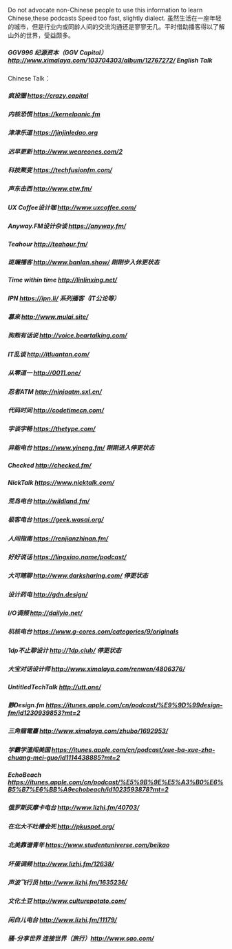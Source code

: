 Do not advocate non-Chinese people to use this information to learn Chinese,these podcasts Speed too fast, slightly dialect.
虽然生活在一座年轻的城市，但是行业内或同龄人间的交流沟通还是寥寥无几。平时借助播客得以了解山外的世界，受益颇多。
##### GGV996 纪源资本（GGV Capital）http://www.ximalaya.com/103704303/album/12767272/ English Talk
Chinese Talk：
##### 疯投圈 https://crazy.capital
##### 内核恐慌 https://kernelpanic.fm
##### 津津乐道 https://jinjinledao.org
##### 迟早更新 http://www.weareones.com/2
##### 科技聚变 https://techfusionfm.com/
##### 声东击西 http://www.etw.fm/
##### UX Coffee设计咖 http://www.uxcoffee.com/
##### Anyway.FM设计杂谈 https://anyway.fm/
##### Teahour http://teahour.fm/
##### 斑斓播客 http://www.banlan.show/ 刚刚步入休更状态
##### Time within time http://linlinxing.net/
##### IPN https://ipn.li/ 系列播客（IT公论等）
##### 慕来 http://www.mulai.site/
##### 狗熊有话说 http://voice.beartalking.com/
##### IT乱谈 http://itluantan.com/
##### 从零道一 http://0011.one/
##### 忍者ATM http://ninjaatm.sxl.cn/
##### 代码时间 http://codetimecn.com/
##### 字谈字畅 https://thetype.com/
##### 异能电台 https://www.yineng.fm/ 刚刚进入停更状态
##### Checked http://checked.fm/
##### NickTalk https://www.nicktalk.com/
##### 荒岛电台 http://wildland.fm/
##### 极客电台 https://geek.wasai.org/
##### 人间指南 https://renjianzhinan.fm/
##### 好好说话 https://lingxiao.name/podcast/
##### 大可瞎聊 http://www.darksharing.com/ 停更状态
##### 设计药电 http://gdn.design/
##### I/O调频 http://dailyio.net/
##### 机核电台 https://www.g-cores.com/categories/9/originals
##### 1dp不止聊设计 http://1dp.club/ 停更状态
##### 大宝对话设计师 http://www.ximalaya.com/renwen/4806376/
##### UntitledTechTalk http://utt.one/
##### 静Design.fm https://itunes.apple.com/cn/podcast/%E9%9D%99design-fm/id1230939853?mt=2
##### 三角龍電臺 http://www.ximalaya.com/zhubo/1692953/
##### 学霸学渣闯美国 https://itunes.apple.com/cn/podcast/xue-ba-xue-zha-chuang-mei-guo/id1114438885?mt=2
##### EchoBeach https://itunes.apple.com/cn/podcast/%E5%9B%9E%E5%A3%B0%E6%B5%B7%E6%BB%A9echobeach/id1023593878?mt=2
##### 俄罗斯灰摩卡电台 http://www.lizhi.fm/40703/
##### 在北大不吐槽会死 http://pkuspot.org/
##### 北美靠谱青年 https://www.studentuniverse.com/beikao
##### 坏蛋调频 http://www.lizhi.fm/12638/
##### 声波飞行员 http://www.lizhi.fm/1635236/
##### 文化土豆 http://www.culturepotato.com/
##### 闲白儿电台 http://www.lizhi.fm/11179/
##### 骚-分享世界 连接世界（旅行）http://www.sao.com/
